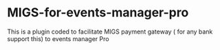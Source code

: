 # MIGS-for-events-manager-pro
This is a plugin coded to facilitate MIGS payment gateway ( for any bank support this) to events manager Pro
